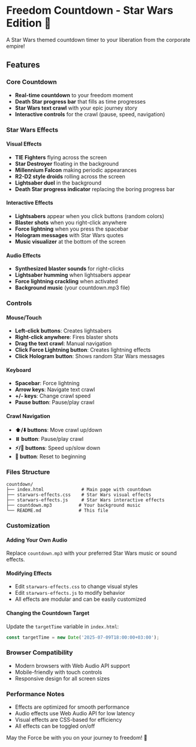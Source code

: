 # Freedom Countdown - Star Wars Edition 🚀

A Star Wars themed countdown timer to your liberation from the corporate empire! 

## Features

### Core Countdown
- **Real-time countdown** to your freedom moment
- **Death Star progress bar** that fills as time progresses
- **Star Wars text crawl** with your epic journey story
- **Interactive controls** for the crawl (pause, speed, navigation)

### Star Wars Effects

#### Visual Effects
- **TIE Fighters** flying across the screen
- **Star Destroyer** floating in the background
- **Millennium Falcon** making periodic appearances
- **R2-D2 style droids** rolling across the screen
- **Lightsaber duel** in the background
- **Death Star progress indicator** replacing the boring progress bar

#### Interactive Effects
- **Lightsabers** appear when you click buttons (random colors)
- **Blaster shots** when you right-click anywhere
- **Force lightning** when you press the spacebar
- **Hologram messages** with Star Wars quotes
- **Music visualizer** at the bottom of the screen

#### Audio Effects
- **Synthesized blaster sounds** for right-clicks
- **Lightsaber humming** when lightsabers appear
- **Force lightning crackling** when activated
- **Background music** (your countdown.mp3 file)

### Controls

#### Mouse/Touch
- **Left-click buttons**: Creates lightsabers
- **Right-click anywhere**: Fires blaster shots
- **Drag the text crawl**: Manual navigation
- **Click Force Lightning button**: Creates lightning effects
- **Click Hologram button**: Shows random Star Wars messages

#### Keyboard
- **Spacebar**: Force lightning
- **Arrow keys**: Navigate text crawl
- **+/- keys**: Change crawl speed
- **Pause button**: Pause/play crawl

#### Crawl Navigation
- **⬆️/⬇️ buttons**: Move crawl up/down
- **⏸️ button**: Pause/play crawl
- **⚡/🐌 buttons**: Speed up/slow down
- **🔄 button**: Reset to beginning

### Files Structure
```
countdown/
├── index.html              # Main page with countdown
├── starwars-effects.css    # Star Wars visual effects
├── starwars-effects.js     # Star Wars interactive effects
├── countdown.mp3          # Your background music
└── README.md              # This file
```

### Customization

#### Adding Your Own Audio
Replace `countdown.mp3` with your preferred Star Wars music or sound effects.

#### Modifying Effects
- Edit `starwars-effects.css` to change visual styles
- Edit `starwars-effects.js` to modify behavior
- All effects are modular and can be easily customized

#### Changing the Countdown Target
Update the `targetTime` variable in `index.html`:
```javascript
const targetTime = new Date('2025-07-09T18:00:00+03:00');
```

### Browser Compatibility
- Modern browsers with Web Audio API support
- Mobile-friendly with touch controls
- Responsive design for all screen sizes

### Performance Notes
- Effects are optimized for smooth performance
- Audio effects use Web Audio API for low latency
- Visual effects are CSS-based for efficiency
- All effects can be toggled on/off

May the Force be with you on your journey to freedom! 🌟 